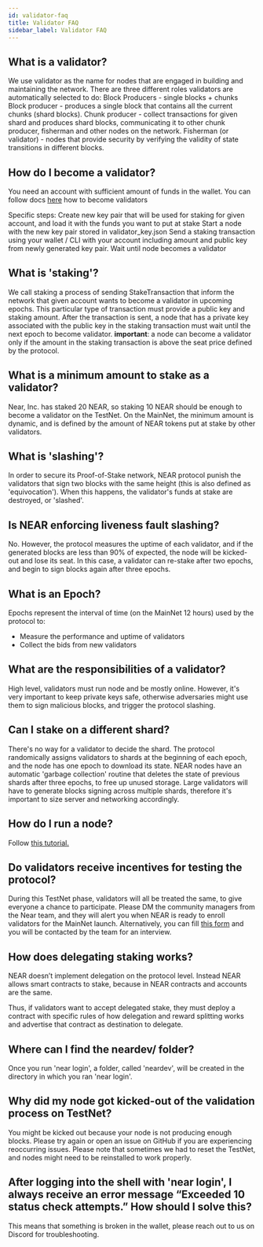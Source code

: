 ```yaml
---
id: validator-faq
title: Validator FAQ
sidebar_label: Validator FAQ
---
```


## What is a validator?

We use validator as the name for nodes that are engaged in building and maintaining the network. There are three different roles validators are automatically selected to do:
Block Producers - single blocks + chunks
Block producer - produces a single block that contains all the current chunks (shard blocks).
Chunk producer - collect transactions for given shard and produces shard blocks, communicating it to other chunk producer, fisherman and other nodes on the network.
Fisherman (or validator) - nodes that provide security by verifying the validity of state transitions in different blocks.

## How do I become a validator?

You need an account with sufficient amount of funds in the wallet.
You can follow docs [here](local-setup/running-testnet.md) how to become validators

Specific steps:
Create new key pair that will be used for staking for given account, and load it with the funds you want to put at stake
Start a node with the new key pair stored in validator_key.json
Send a staking transaction using your wallet / CLI with your account including amount and public key from newly generated key pair.
Wait until node becomes a validator

## What is 'staking'?

We call staking a process of sending StakeTransaction that inform the network that given account wants to become a validator in upcoming epochs. This particular type of transaction must provide a public key and staking amount.
After the transaction is sent, a node that has a private key associated with the public key in the staking transaction must wait until the next epoch to become validator. **important**: a node can become a validator only if the amount in the staking transaction is above the seat price defined by the protocol.

## What is a minimum amount to stake as a validator?

Near, Inc. has staked 20 NEAR, so staking 10 NEAR should be enough to become a validator on the TestNet. On the MainNet, the minimum amount is dynamic, and is defined by the amount of NEAR tokens put at stake by other validators.

## What is 'slashing'?

In order to secure its Proof-of-Stake network, NEAR protocol punish the validators that sign two blocks with the same height (this is also defined as 'equivocation'). When this happens, the validator's funds at stake are destroyed, or 'slashed'.

## Is NEAR enforcing liveness fault slashing?

No. However, the protocol measures the uptime of each validator, and if the generated blocks are less than 90% of expected, the node will be kicked-out and lose its seat. In this case, a validator can re-stake after two epochs, and begin to sign blocks again after three epochs.

## What is an Epoch?

Epochs represent the interval of time (on the MainNet 12 hours) used by the protocol to:
- Measure the performance and uptime of validators
- Collect the bids from new validators

## What are the responsibilities of a validator?

High level, validators must run node and be mostly online. However, it's very important to keep private keys safe, otherwise adversaries might use them to sign malicious blocks, and trigger the protocol slashing.

## Can I stake on a different shard?

There's no way for a validator to decide the shard. The protocol randomically assigns validators to shards at the beginning of each epoch, and the node has one epoch to download its state. NEAR nodes have an automatic 'garbage collection' routine that deletes the state of previous shards after three epochs, to free up unused storage.
Large validators will have to generate blocks signing across multiple shards, therefore it's important to size server and networking accordingly.

## How do I run a node?

Follow [this tutorial.](local-setup/running-testnet.md)

## Do validators receive incentives for testing the protocol?

During this TestNet phase, validators will all be treated the same, to give everyone a chance to participate. Please DM the community managers from the Near team, and they will alert you when NEAR is ready to enroll validators for the MainNet launch.
Alternatively, you can fill [this form](https://forms.gle/51DTmjQpacArnk2x7) and you will be contacted by the team for an interview.

## How does delegating staking works?

NEAR doesn’t implement delegation on the protocol level.
Instead NEAR allows smart contracts to stake, because in NEAR contracts and accounts are the same.

Thus, if validators want to accept delegated stake, they must deploy a contract with specific rules of how delegation and reward splitting works and advertise that contract as destination to delegate.

## Where can I find the neardev/ folder?

Once you run 'near login', a folder, called 'neardev', will be created in the directory in which you ran 'near login'.

## Why did my node got kicked-out of the validation process on TestNet?

You might be kicked out because your node is not producing enough blocks. Please try again or open an issue on GitHub if you are experiencing reoccurring issues. Please note that sometimes we had to reset the TestNet, and nodes might need to be reinstalled to work properly.

## After logging into the shell with 'near login', I always receive an error message “Exceeded 10 status check attempts.” How should I solve this?

This means that something is broken in the wallet, please reach out to us on Discord for troubleshooting.
